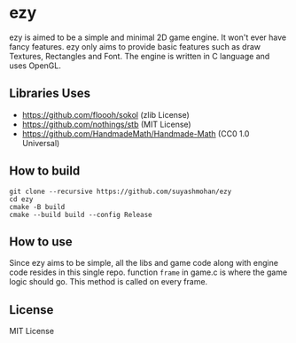 # ezy

ezy is aimed to be a simple and minimal 2D game engine. It won't ever have fancy features. 
ezy only aims to provide basic features such as draw Textures, Rectangles and Font.
The engine is written in C language and uses OpenGL.

## Libraries Uses

* https://github.com/floooh/sokol (zlib License)
* https://github.com/nothings/stb (MIT License)
* https://github.com/HandmadeMath/Handmade-Math (CC0 1.0 Universal)

## How to build

```
git clone --recursive https://github.com/suyashmohan/ezy
cd ezy
cmake -B build
cmake --build build --config Release
```

## How to use

Since ezy aims to be simple, all the libs and game code along with engine code resides in this single repo.
function `frame` in game.c is where the game logic should go. This method is called on every frame.

## License

MIT License